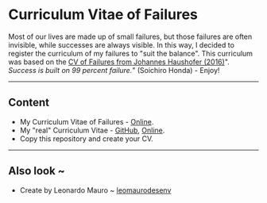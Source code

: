 # Curriculum Vitae of Failures
   
Most of our lives are made up of small failures, but those failures are often invisible, while successes are always visible. In this way, I decided to register the curriculum of my failures to "suit the balance". This curriculum was based on the [CV of Failures from Johannes Haushofer (2016)](https://www.princeton.edu/~joha/Johannes_Haushofer_CV_of_Failures.pdf)". _Success is built on 99 percent failure._" (Soichiro Honda) - Enjoy!  
   
---
## Content
-   My Curriculum Vitae of Failures - [Online](https://www.overleaf.com/read/jhtgzndwdffj).
-   My "real" Curriculum Vitae - [GitHub](https://github.com/leomaurodesenv/curriculum-vitae), [Online](https://www.overleaf.com/read/pxwngvmqqdcw).
-   Copy this repository and create your CV.
   
---
## Also look ~
-   Create by Leonardo Mauro ~ [leomaurodesenv](https://github.com/leomaurodesenv/)

